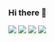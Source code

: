 ### Hi there 👋

<!--
**osho-m/osho-m** is a ✨ _special_ ✨ repository because its `README.md` (this file) appears on your GitHub profile.

Here are some ideas to get you started:

- 🔭 I’m currently working on ...
- 🌱 I’m currently learning ...
- 👯 I’m looking to collaborate on ...
- 🤔 I’m looking for help with ...
- 💬 Ask me about ...
- 📫 How to reach me: ...
- 😄 Pronouns: ...
- ⚡ Fun fact: ...
-->


<img src="https://github-readme-stats.vercel.app/api/pin/?username=osho-m&repo=Python-Projects&theme=buefy"/>

<img src="https://github-readme-stats.vercel.app/api?username=osho-m&show_icons=true&theme=buefy"/>

<img src="https://github-readme-stats.vercel.app/api/top-langs?username=osho-m&layout=compact&theme=buefy"/>

<img src="https://github-readme-streak-stats.herokuapp.com/?user=osho-m&theme=buefy"/>




